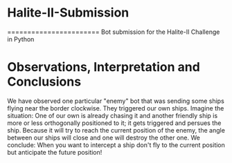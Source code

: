 # Halite-II-Submission
=======================
Bot submission for the Halite-II Challenge in Python

# Observations, Interpretation and Conclusions
We have observed one particular "enemy" bot that was sending some ships flying near the border clockwise. They triggered our own ships. Imagine the situation: One of our own is already chasing it and another friendly ship is more or less orthogonally positioned to it; it gets triggered and persues the ship. Because it will try to reach the current position of the enemy, the angle between our ships will close and one will destroy the other one. We conclude: When you want to intercept a ship don't fly to the current position but anticipate the future position!
